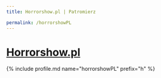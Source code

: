 ```yaml
---
title: Horrorshow.pl | Patromierz

permalink: /horrorshowPL
---
```


# [Horrorshow.pl](https://patronite.pl/horrorshowPL)

{% include profile.md name="horrorshowPL" prefix="h" %}
